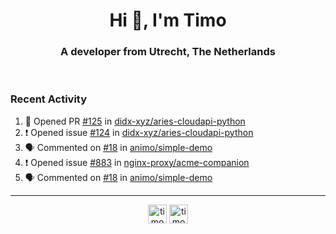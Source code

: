 <h1 align="center">Hi 👋, I'm Timo</h1>
<h3 align="center">A developer from Utrecht, The Netherlands</h3>
<br/>
<!-- https://github.com/rahuldkjain/github-profile-readme-generator --!>

<!--  <p align="left"><img src="https://github-readme-stats.vercel.app/api?username=timoglastra&show_icons=true&count_private=true&" alt="timoglastra" /></p> --!>

<!--
Github language stats
<p align="left"><img src="https://github-readme-stats.vercel.app/api/top-langs/?username=timoglastra&layout=compact" alt="timoglastra" /><p>
-->

<!-- Codestats language stats -->
<!-- <p align="left"><img src="https://codestats-readme.vercel.app/api/top-langs/?username=timoglastra&layout=compact&language_count=12" alt="timoglastra" /><p>    --!>
  
<h3>Recent Activity</h3>

<!--START_SECTION:activity-->
1. 💪 Opened PR [#125](https://github.com/didx-xyz/aries-cloudapi-python/pull/125) in [didx-xyz/aries-cloudapi-python](https://github.com/didx-xyz/aries-cloudapi-python)
2. ❗️ Opened issue [#124](https://github.com/didx-xyz/aries-cloudapi-python/issues/124) in [didx-xyz/aries-cloudapi-python](https://github.com/didx-xyz/aries-cloudapi-python)
3. 🗣 Commented on [#18](https://github.com/animo/simple-demo/issues/18) in [animo/simple-demo](https://github.com/animo/simple-demo)
4. ❗️ Opened issue [#883](https://github.com/nginx-proxy/acme-companion/issues/883) in [nginx-proxy/acme-companion](https://github.com/nginx-proxy/acme-companion)
5. 🗣 Commented on [#18](https://github.com/animo/simple-demo/issues/18) in [animo/simple-demo](https://github.com/animo/simple-demo)
<!--END_SECTION:activity-->

---

<p align="center">
<a href="https://twitter.com/timoglastra" target="blank"><img align="center" src="https://cdn.jsdelivr.net/npm/simple-icons@3.0.1/icons/twitter.svg" alt="timoglastra" height="30" width="30" /></a>
<a href="https://linkedin.com/in/timoglastra" target="blank"><img align="center" src="https://cdn.jsdelivr.net/npm/simple-icons@3.0.1/icons/linkedin.svg" alt="timoglastra" height="30" width="30" /></a>
</p>



